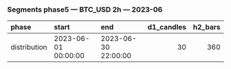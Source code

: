 ### Segments phase5 — BTC_USD 2h — 2023-06

| phase        | start               | end                 |   d1_candles |   h2_bars |
|:-------------|:--------------------|:--------------------|-------------:|----------:|
| distribution | 2023-06-01 00:00:00 | 2023-06-30 22:00:00 |           30 |       360 |